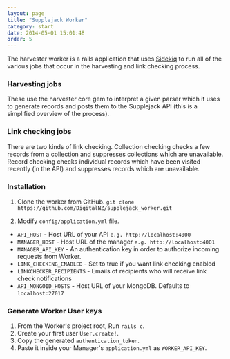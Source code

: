 ```yaml
---
layout: page
title: "Supplejack Worker"
category: start
date: 2014-05-01 15:01:48
order: 5
---
```


The harvester worker is a rails application that uses [Sidekiq](http://sidekiq.org/) to run all of the various jobs that occur in the harvesting and link checking process.

### Harvesting jobs
These use the harvester core gem to interpret a given parser which it uses to generate records and posts them to the Supplejack API (this is a simplified overview of the process).

### Link checking jobs
There are two kinds of link checking. Collection checking checks a few records from a collection and suppresses collections which are unavailable. Record checking checks individual records which have been visited recently (in the API) and suppresses records which are unavailable.

### Installation
1. Clone the worker from GitHub.
`git clone https://github.com/DigitalNZ/supplejack_worker.git`

2. Modify `config/application.yml` file.
  - `API_HOST` - Host URL of your API 
 `e.g. http://localhost:4000`
  - `MANAGER_HOST` - Host URL of the manager 
 `e.g. http://localhost:4001`
  - `MANAGER_API_KEY` - An authentication key in order to authorize incoming requests from Worker.
  - `LINK_CHECKING_ENABLED` - Set to true if you want link checking enabled
  - `LINKCHECKER_RECIPIENTS` - Emails of recipients who will receive link check notifications
  - `API_MONGOID_HOSTS` - Host URL of your MongoDB. Defaults to `localhost:27017`

### Generate Worker User keys

1. From the Worker's project root, Run `rails c`.
2. Create your first user 
  `User.create!`.
3. Copy the generated `authentication_token`.
4. Paste it inside your Manager's `application.yml` as `WORKER_API_KEY`.
